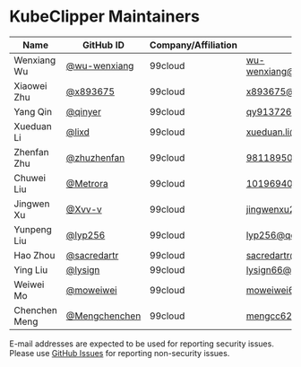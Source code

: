 # KubeClipper Maintainers

| Name         | GitHub ID                                  | Company/Affiliation        | Email                                                   |
|--------------|--------------------------------------------|----------------------------|---------------------------------------------------------|
| Wenxiang Wu        | [@wu-wenxiang](https://github.com/wu-wenxiang)       | 99cloud                    | [wu-wenxiang@outlook.com](mailto:wu-wenxiang@outlook.com) |
| Xiaowei Zhu   | [@x893675](https://github.com/x893675) | 99cloud                    | [x893675@icloud.com](mailto:x893675@icloud.com)   |
| Yang Qin   | [@qinyer](https://github.com/qinyer)           | 99cloud                      | [qy913726062@gmail.com](mailto:qy913726062@gmail.com)     |
| Xueduan Li | [@lixd](https://github.com/lixd)         | 99cloud | [xueduan.li@gmail.com](mailto:xueduan.li@gmail.com)   |
| Zhenfan Zhu   | [@zhuzhenfan](https://github.com/zhuzhenfan)     | 99cloud                    | [981189503@qq.com](mailto:981189503@qq.com) |
| Chuwei Liu   | [@Metrora](https://github.com/Metrora)     | 99cloud                    | [1019694075@qq.com](mailto:1019694075@qq.com) |
| Jingwen Xu   | [@Xvv-v](https://github.com/Xvv-v)     | 99cloud                    | [jingwenxu20@gmail.com](mailto:jingwenxu20@gmail.com) |
| Yunpeng Liu   | [@lyp256](https://github.com/lyp256)     | 99cloud                    | [lyp256@qq.com](mailto:lyp256@qq.com) |
| Hao Zhou   | [@sacredartr](https://github.com/sacredartr)     | 99cloud                    | [sacredartr@gmail.com](mailto:sacredartr@gmail.com) |
| Ying Liu   | [@lysign](https://github.com/lysign)     | 99cloud                    | [lysign66@gmail.com](mailto:lysign66@gmail.com) |
| Weiwei Mo   | [@moweiwei](https://github.com/moweiwei)     | 99cloud                    | [moweiwei6@gmail.com](mailto:moweiwei6@gmail.com) |
| Chenchen Meng   | [@Mengchenchen](https://github.com/Mengchenchen)     | 99cloud                    | [mengcc621@gmail.com](mailto:mengcc621@gmail.com) |

E-mail addresses are expected to be used for reporting security issues. Please use
[GitHub Issues](https://github.com/kubeclipper/kubeclipper/issues) for reporting non-security issues.